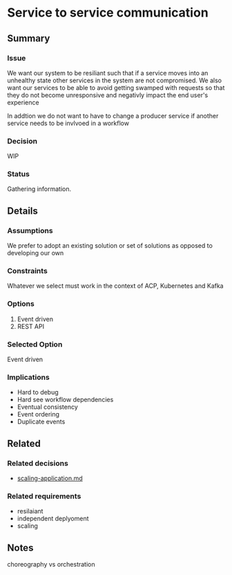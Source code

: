 # Service to service communication

## Summary

### Issue

We want our system to be resiliant such that if a service moves into an unhealthy state other services in the system are not compromised. We also want our services to be able to avoid getting swamped with requests so that they do not become unresponsive and negativly impact the end user's experience

In addtion we do not want to have to change a producer service if another service needs to be invlvoed in a workflow

### Decision
WIP

### Status
Gathering information. 

## Details

### Assumptions
We prefer to adopt an existing solution or set of solutions as opposed to developing our own

### Constraints
Whatever we select must work in the context of ACP, Kubernetes and Kafka

### Options
1. Event driven
2. REST API

### Selected Option
Event driven

### Implications
* Hard to debug 
* Hard see workflow dependencies
* Eventual consistency
* Event ordering
* Duplicate events

## Related

### Related decisions
* [scaling-application.md](scaling-application.md)

### Related requirements
* resilaiant
* independent deplyoment
* scaling

## Notes
choreography vs orchestration
